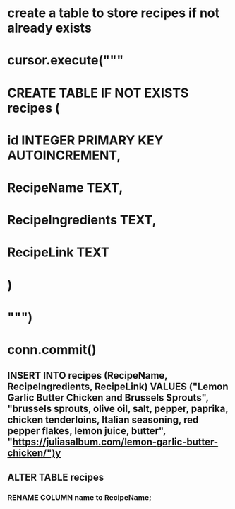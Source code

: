 # create a table to store recipes if not already exists 

# cursor.execute("""
#     CREATE TABLE IF NOT EXISTS recipes (
#          id INTEGER PRIMARY KEY AUTOINCREMENT,
#          RecipeName TEXT,
#          RecipeIngredients TEXT, 
#          RecipeLink TEXT
#      )
#  """)
# conn.commit()

## INSERT INTO recipes (RecipeName, RecipeIngredients, RecipeLink) VALUES ("Lemon Garlic Butter Chicken and Brussels Sprouts", "brussels sprouts, olive oil, salt, pepper, paprika, chicken tenderloins, Italian seasoning, red pepper flakes, lemon juice, butter", "https://juliasalbum.com/lemon-garlic-butter-chicken/")y
##  ALTER TABLE recipes
### RENAME COLUMN name to RecipeName;